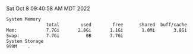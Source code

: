 Sat Oct  8 09:40:58 AM MDT 2022
```bash
System Memory
               total        used        free      shared  buff/cache   available
Mem:           7.7Gi       2.8Gi       1.1Gi       1.0Mi       3.8Gi       4.5Gi
Swap:          7.7Gi          0B       7.7Gi
System Storage
999M	.
```
```bash
